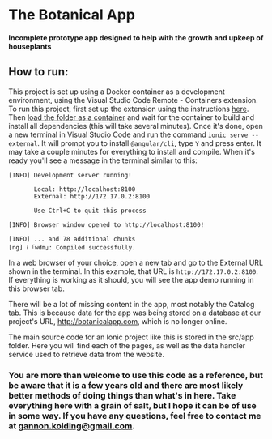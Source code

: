 # The Botanical App
#### Incomplete prototype app designed to help with the growth and upkeep of houseplants

## How to run:
This project is set up using a Docker container as a development environment, using the Visual Studio Code Remote - Containers extension. 
To run this project, first set up the extension using the instructions [here](https://code.visualstudio.com/docs/remote/containers). Then [load the folder as a container](https://code.visualstudio.com/docs/remote/containers#_quick-start-open-an-existing-folder-in-a-container) and wait for the container to build and install all dependencies (this will take several minutes). 
Once it's done, open a new terminal in Visual Studio Code and run the command `ionic serve --external`. It will prompt you to install `@angular/cli`, type `Y` and press enter. It may take a couple minutes for everything to install and compile. When it's ready you'll see a message in the terminal similar to this: 

    [INFO] Development server running!
       
           Local: http://localhost:8100
           External: http://172.17.0.2:8100
       
           Use Ctrl+C to quit this process

    [INFO] Browser window opened to http://localhost:8100!

    [INFO] ... and 78 additional chunks
    [ng] ℹ ｢wdm｣: Compiled successfully.

In a web browser of your choice, open a new tab and go to the External URL shown in the terminal. In this example, that URL is `http://172.17.0.2:8100`. If everything is working as it should, you will see the app demo running in this browser tab. 

There will be a lot of missing content in the app, most notably the Catalog tab. This is because data for the app was being stored on a database at our project's URL, http://botanicalapp.com, which is no longer online.

The main source code for an Ionic project like this is stored in the src/app folder. Here you will find each of the pages, as well as the data handler service used to retrieve data from the website. 

### You are more than welcome to use this code as a reference, but be aware that it is a few years old and there are most likely better methods of doing things than what's in here. Take everything here with a grain of salt, but I hope it can be of use in some way. If you have any questions, feel free to contact me at gannon.kolding@gmail.com.
